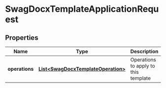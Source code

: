 
# SwagDocxTemplateApplicationRequest

## Properties
Name | Type | Description | Notes
------------ | ------------- | ------------- | -------------
**operations** | [**List&lt;SwagDocxTemplateOperation&gt;**](SwagDocxTemplateOperation.md) | Operations to apply to this template |  [optional]



